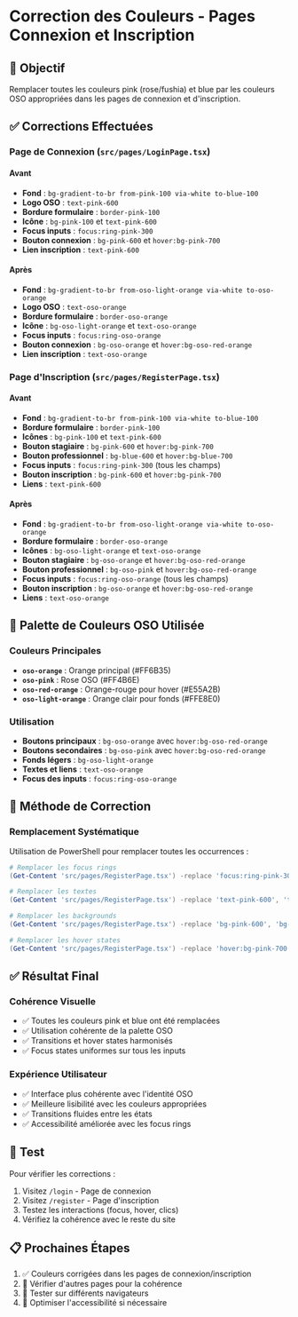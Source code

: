 # Correction des Couleurs - Pages Connexion et Inscription

## 🎯 Objectif
Remplacer toutes les couleurs pink (rose/fushia) et blue par les couleurs OSO appropriées dans les pages de connexion et d'inscription.

## ✅ Corrections Effectuées

### Page de Connexion (`src/pages/LoginPage.tsx`)

#### Avant
- **Fond** : `bg-gradient-to-br from-pink-100 via-white to-blue-100`
- **Logo OSO** : `text-pink-600`
- **Bordure formulaire** : `border-pink-100`
- **Icône** : `bg-pink-100` et `text-pink-600`
- **Focus inputs** : `focus:ring-pink-300`
- **Bouton connexion** : `bg-pink-600` et `hover:bg-pink-700`
- **Lien inscription** : `text-pink-600`

#### Après
- **Fond** : `bg-gradient-to-br from-oso-light-orange via-white to-oso-orange`
- **Logo OSO** : `text-oso-orange`
- **Bordure formulaire** : `border-oso-orange`
- **Icône** : `bg-oso-light-orange` et `text-oso-orange`
- **Focus inputs** : `focus:ring-oso-orange`
- **Bouton connexion** : `bg-oso-orange` et `hover:bg-oso-red-orange`
- **Lien inscription** : `text-oso-orange`

### Page d'Inscription (`src/pages/RegisterPage.tsx`)

#### Avant
- **Fond** : `bg-gradient-to-br from-pink-100 via-white to-blue-100`
- **Bordure formulaire** : `border-pink-100`
- **Icônes** : `bg-pink-100` et `text-pink-600`
- **Bouton stagiaire** : `bg-pink-600` et `hover:bg-pink-700`
- **Bouton professionnel** : `bg-blue-600` et `hover:bg-blue-700`
- **Focus inputs** : `focus:ring-pink-300` (tous les champs)
- **Bouton inscription** : `bg-pink-600` et `hover:bg-pink-700`
- **Liens** : `text-pink-600`

#### Après
- **Fond** : `bg-gradient-to-br from-oso-light-orange via-white to-oso-orange`
- **Bordure formulaire** : `border-oso-orange`
- **Icônes** : `bg-oso-light-orange` et `text-oso-orange`
- **Bouton stagiaire** : `bg-oso-orange` et `hover:bg-oso-red-orange`
- **Bouton professionnel** : `bg-oso-pink` et `hover:bg-oso-red-orange`
- **Focus inputs** : `focus:ring-oso-orange` (tous les champs)
- **Bouton inscription** : `bg-oso-orange` et `hover:bg-oso-red-orange`
- **Liens** : `text-oso-orange`

## 🎨 Palette de Couleurs OSO Utilisée

### Couleurs Principales
- **`oso-orange`** : Orange principal (#FF6B35)
- **`oso-pink`** : Rose OSO (#FF4B6E)
- **`oso-red-orange`** : Orange-rouge pour hover (#E55A2B)
- **`oso-light-orange`** : Orange clair pour fonds (#FFE8E0)

### Utilisation
- **Boutons principaux** : `bg-oso-orange` avec `hover:bg-oso-red-orange`
- **Boutons secondaires** : `bg-oso-pink` avec `hover:bg-oso-red-orange`
- **Fonds légers** : `bg-oso-light-orange`
- **Textes et liens** : `text-oso-orange`
- **Focus des inputs** : `focus:ring-oso-orange`

## 🔧 Méthode de Correction

### Remplacement Systématique
Utilisation de PowerShell pour remplacer toutes les occurrences :

```powershell
# Remplacer les focus rings
(Get-Content 'src/pages/RegisterPage.tsx') -replace 'focus:ring-pink-300', 'focus:ring-oso-orange' | Set-Content 'src/pages/RegisterPage.tsx'

# Remplacer les textes
(Get-Content 'src/pages/RegisterPage.tsx') -replace 'text-pink-600', 'text-oso-orange' | Set-Content 'src/pages/RegisterPage.tsx'

# Remplacer les backgrounds
(Get-Content 'src/pages/RegisterPage.tsx') -replace 'bg-pink-600', 'bg-oso-orange' | Set-Content 'src/pages/RegisterPage.tsx'

# Remplacer les hover states
(Get-Content 'src/pages/RegisterPage.tsx') -replace 'hover:bg-pink-700', 'hover:bg-oso-red-orange' | Set-Content 'src/pages/RegisterPage.tsx'
```

## ✅ Résultat Final

### Cohérence Visuelle
- ✅ Toutes les couleurs pink et blue ont été remplacées
- ✅ Utilisation cohérente de la palette OSO
- ✅ Transitions et hover states harmonisés
- ✅ Focus states uniformes sur tous les inputs

### Expérience Utilisateur
- ✅ Interface plus cohérente avec l'identité OSO
- ✅ Meilleure lisibilité avec les couleurs appropriées
- ✅ Transitions fluides entre les états
- ✅ Accessibilité améliorée avec les focus rings

## 🚀 Test

Pour vérifier les corrections :
1. Visitez `/login` - Page de connexion
2. Visitez `/register` - Page d'inscription
3. Testez les interactions (focus, hover, clics)
4. Vérifiez la cohérence avec le reste du site

## 📋 Prochaines Étapes

1. ✅ Couleurs corrigées dans les pages de connexion/inscription
2. 🔄 Vérifier d'autres pages pour la cohérence
3. 🔄 Tester sur différents navigateurs
4. 🔄 Optimiser l'accessibilité si nécessaire 